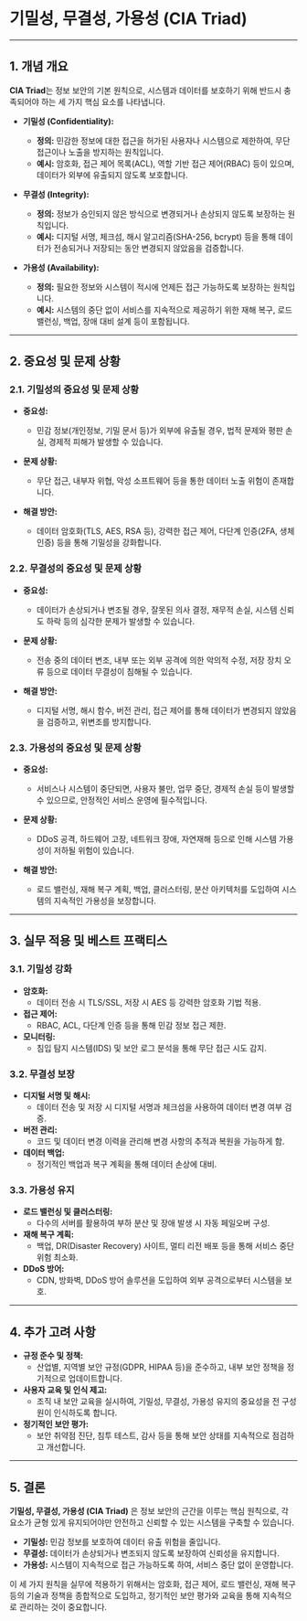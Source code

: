 # 기밀성, 무결성, 가용성 (CIA Triad)

---

## 1. 개념 개요

**CIA Triad**는 정보 보안의 기본 원칙으로, 시스템과 데이터를 보호하기 위해 반드시 충족되어야 하는 세 가지 핵심 요소를 나타냅니다.

- **기밀성 (Confidentiality):**  
  - **정의:** 민감한 정보에 대한 접근을 허가된 사용자나 시스템으로 제한하여, 무단 접근이나 노출을 방지하는 원칙입니다.  
  - **예시:** 암호화, 접근 제어 목록(ACL), 역할 기반 접근 제어(RBAC) 등이 있으며, 데이터가 외부에 유출되지 않도록 보호합니다.

- **무결성 (Integrity):**  
  - **정의:** 정보가 승인되지 않은 방식으로 변경되거나 손상되지 않도록 보장하는 원칙입니다.  
  - **예시:** 디지털 서명, 체크섬, 해시 알고리즘(SHA-256, bcrypt) 등을 통해 데이터가 전송되거나 저장되는 동안 변경되지 않았음을 검증합니다.

- **가용성 (Availability):**  
  - **정의:** 필요한 정보와 시스템이 적시에 언제든 접근 가능하도록 보장하는 원칙입니다.  
  - **예시:** 시스템의 중단 없이 서비스를 지속적으로 제공하기 위한 재해 복구, 로드 밸런싱, 백업, 장애 대비 설계 등이 포함됩니다.

---

## 2. 중요성 및 문제 상황

### 2.1. 기밀성의 중요성 및 문제 상황

- **중요성:**  
  - 민감 정보(개인정보, 기밀 문서 등)가 외부에 유출될 경우, 법적 문제와 평판 손실, 경제적 피해가 발생할 수 있습니다.
  
- **문제 상황:**  
  - 무단 접근, 내부자 위협, 악성 소프트웨어 등을 통한 데이터 노출 위험이 존재합니다.

- **해결 방안:**  
  - 데이터 암호화(TLS, AES, RSA 등), 강력한 접근 제어, 다단계 인증(2FA, 생체 인증) 등을 통해 기밀성을 강화합니다.

### 2.2. 무결성의 중요성 및 문제 상황

- **중요성:**  
  - 데이터가 손상되거나 변조될 경우, 잘못된 의사 결정, 재무적 손실, 시스템 신뢰도 하락 등의 심각한 문제가 발생할 수 있습니다.
  
- **문제 상황:**  
  - 전송 중의 데이터 변조, 내부 또는 외부 공격에 의한 악의적 수정, 저장 장치 오류 등으로 데이터 무결성이 침해될 수 있습니다.

- **해결 방안:**  
  - 디지털 서명, 해시 함수, 버전 관리, 접근 제어를 통해 데이터가 변경되지 않았음을 검증하고, 위변조를 방지합니다.

### 2.3. 가용성의 중요성 및 문제 상황

- **중요성:**  
  - 서비스나 시스템이 중단되면, 사용자 불만, 업무 중단, 경제적 손실 등이 발생할 수 있으므로, 안정적인 서비스 운영에 필수적입니다.
  
- **문제 상황:**  
  - DDoS 공격, 하드웨어 고장, 네트워크 장애, 자연재해 등으로 인해 시스템 가용성이 저하될 위험이 있습니다.

- **해결 방안:**  
  - 로드 밸런싱, 재해 복구 계획, 백업, 클러스터링, 분산 아키텍처를 도입하여 시스템의 지속적인 가용성을 보장합니다.

---

## 3. 실무 적용 및 베스트 프랙티스

### 3.1. 기밀성 강화

- **암호화:**  
  - 데이터 전송 시 TLS/SSL, 저장 시 AES 등 강력한 암호화 기법 적용.
- **접근 제어:**  
  - RBAC, ACL, 다단계 인증 등을 통해 민감 정보 접근 제한.
- **모니터링:**  
  - 침입 탐지 시스템(IDS) 및 보안 로그 분석을 통해 무단 접근 시도 감지.

### 3.2. 무결성 보장

- **디지털 서명 및 해시:**  
  - 데이터 전송 및 저장 시 디지털 서명과 체크섬을 사용하여 데이터 변경 여부 검증.
- **버전 관리:**  
  - 코드 및 데이터 변경 이력을 관리해 변경 사항의 추적과 복원을 가능하게 함.
- **데이터 백업:**  
  - 정기적인 백업과 복구 계획을 통해 데이터 손상에 대비.

### 3.3. 가용성 유지

- **로드 밸런싱 및 클러스터링:**  
  - 다수의 서버를 활용하여 부하 분산 및 장애 발생 시 자동 페일오버 구성.
- **재해 복구 계획:**  
  - 백업, DR(Disaster Recovery) 사이트, 멀티 리전 배포 등을 통해 서비스 중단 위험 최소화.
- **DDoS 방어:**  
  - CDN, 방화벽, DDoS 방어 솔루션을 도입하여 외부 공격으로부터 시스템을 보호.

---

## 4. 추가 고려 사항

- **규정 준수 및 정책:**  
  - 산업별, 지역별 보안 규정(GDPR, HIPAA 등)을 준수하고, 내부 보안 정책을 정기적으로 업데이트합니다.
- **사용자 교육 및 인식 제고:**  
  - 조직 내 보안 교육을 실시하여, 기밀성, 무결성, 가용성 유지의 중요성을 전 구성원이 인식하도록 합니다.
- **정기적인 보안 평가:**  
  - 보안 취약점 진단, 침투 테스트, 감사 등을 통해 보안 상태를 지속적으로 점검하고 개선합니다.

---

## 5. 결론

**기밀성, 무결성, 가용성 (CIA Triad)** 은 정보 보안의 근간을 이루는 핵심 원칙으로, 각 요소가 균형 있게 유지되어야만 안전하고 신뢰할 수 있는 시스템을 구축할 수 있습니다.

- **기밀성:** 민감 정보를 보호하여 데이터 유출 위험을 줄입니다.
- **무결성:** 데이터가 손상되거나 변조되지 않도록 보장하여 신뢰성을 유지합니다.
- **가용성:** 시스템이 지속적으로 접근 가능하도록 하여, 서비스 중단 없이 운영합니다.

이 세 가지 원칙을 실무에 적용하기 위해서는 암호화, 접근 제어, 로드 밸런싱, 재해 복구 등의 기술과 정책을 종합적으로 도입하고, 정기적인 보안 평가와 교육을 통해 지속적으로 관리하는 것이 중요합니다.